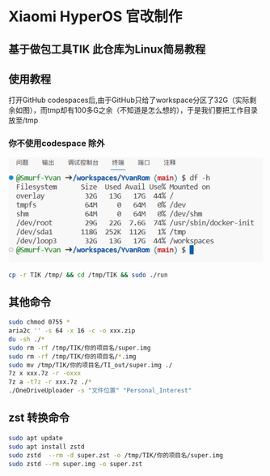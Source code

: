 # Xiaomi HyperOS 官改制作
## 基于做包工具TIK 此仓库为Linux简易教程
## 使用教程
打开GitHub codespaces后,由于GitHub只给了workspace分区了32G（实际剩余如图），而tmp却有100多G之余（不知道是怎么想的），于是我们要把工作目录放至/tmp
### 你不使用codespace 除外
![Alt text](Doc/image.png)
   ```bash
   cp -r TIK /tmp/ && cd /tmp/TIK && sudo ./run
   ```

## 其他命令
   ```bash
   sudo chmod 0755 *
   aria2c '' -s 64 -x 16 -c -o xxx.zip
   du -sh ./*
   sudo rm -rf /tmp/TIK/你的项目名/super.img
   sudo rm -rf /tmp/TIK/你的项目名/*.img
   sudo mv /tmp/TIK/你的项目名/TI_out/super.img ./
   7z x xxx.7z -r -oxxx
   7z a -t7z -r xxx.7z ./*
   ./OneDriveUploader -s "文件位置" "Personal_Interest"
   ```
## zst 转换命令
   ```bash
   sudo apt update
   sudo apt install zstd
   sudo zstd  --rm -d super.zst -o /tmp/TIK/你的项目名/super.img
   sudo zstd --rm super.img -o super.zst
   ```
